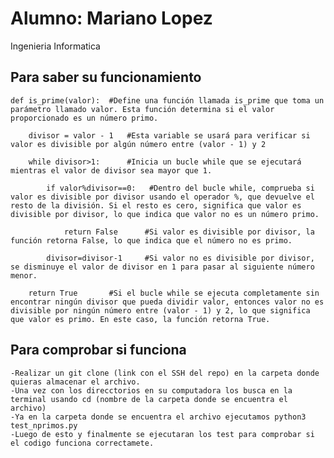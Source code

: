 # Alumno: Mariano Lopez 
Ingenieria Informatica
## Para saber su funcionamiento
    def is_prime(valor):  #Define una función llamada is_prime que toma un parámetro llamado valor. Esta función determina si el valor proporcionado es un número primo.
    
        divisor = valor - 1   #Esta variable se usará para verificar si valor es divisible por algún número entre (valor - 1) y 2 
    
        while divisor>1:      #Inicia un bucle while que se ejecutará mientras el valor de divisor sea mayor que 1.
       
            if valor%divisor==0:   #Dentro del bucle while, comprueba si valor es divisible por divisor usando el operador %, que devuelve el resto de la división. Si el resto es cero, significa que valor es divisible por divisor, lo que indica que valor no es un número primo.
            
                return False      #Si valor es divisible por divisor, la función retorna False, lo que indica que el número no es primo.
       
            divisor=divisor-1     #Si valor no es divisible por divisor, se disminuye el valor de divisor en 1 para pasar al siguiente número menor.
    
        return True       #Si el bucle while se ejecuta completamente sin encontrar ningún divisor que pueda dividir valor, entonces valor no es divisible por ningún número entre (valor - 1) y 2, lo que significa que valor es primo. En este caso, la función retorna True.

## Para comprobar si funciona
    -Realizar un git clone (link con el SSH del repo) en la carpeta donde quieras almacenar el archivo.
    -Una vez con los direcctorios en su computadora los busca en la terminal usando cd (nombre de la carpeta donde se encuentra el archivo)
    -Ya en la carpeta donde se encuentra el archivo ejecutamos python3 test_nprimos.py
    -Luego de esto y finalmente se ejecutaran los test para comprobar si el codigo funciona correctamete.